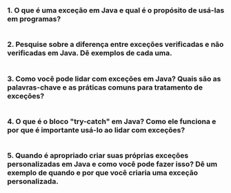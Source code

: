 ### 1. O que é uma exceção em Java e qual é o propósito de usá-las em programas?

````

````

### 2. Pesquise sobre a diferença entre exceções verificadas e não verificadas em Java. Dê exemplos de cada uma.

````

````

### 3. Como você pode lidar com exceções em Java? Quais são as palavras-chave e as práticas comuns para tratamento de exceções?

````

````

### 4. O que é o bloco "try-catch" em Java? Como ele funciona e por que é importante usá-lo ao lidar com exceções?

````

````

### 5. Quando é apropriado criar suas próprias exceções personalizadas em Java e como você pode fazer isso? Dê um exemplo de quando e por que você criaria uma exceção personalizada.

````

````